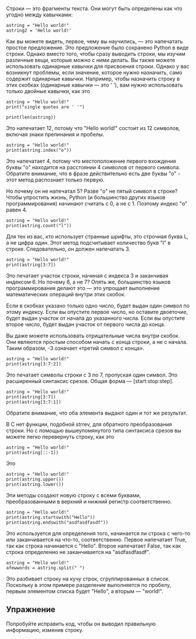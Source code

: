 Строки — это фрагменты текста. Они могут быть определены как что угодно между кавычками:

    astring = "Hello world!"
    astring2 = 'Hello world!'

Как вы можете видеть, первое, чему вы научились, — это напечатать простое предложение. Это предложение было сохранено Python в виде строки. Однако вместо того, чтобы сразу выводить строки, мы изучим различные вещи, которые можно с ними делать.
Вы также можете использовать одинарные кавычки для присвоения строки. Однако у вас возникнут проблемы, если значение, которое нужно назначить, само содержит одинарные кавычки. Например, чтобы назначить строку в этих скобках (одинарные кавычки — это ' '), вам нужно использовать только двойные кавычки, как это

    astring = "Hello world!"
    print("single quotes are ' '")

    print(len(astring))

Это напечатает 12, потому что "Hello world!" состоит из 12 символов, включая знаки препинания и пробелы.

    astring = "Hello world!"
    print(astring.index("o"))

Это напечатает 4, потому что местоположение первого вхождения буквы "o" находится на расстоянии 4 символов от первого символа. Обратите внимание, что в фразе действительно есть две буквы "o" - этот метод распознает только первую.

Но почему он не напечатал 5? Разве "o" не пятый символ в строке? Чтобы упростить жизнь, Python (и большинство других языков программирования) начинают считать с 0, а не с 1. Поэтому индекс "o" равен 4.

    astring = "Hello world!"
    print(astring.count("l"))

Для тех из вас, кто использует странные шрифты, это строчная буква L, а не цифра один. Этот метод подсчитывает количество букв "l" в строке. Следовательно, он должен напечатать 3.

    astring = "Hello world!"
    print(astring[3:7])

Это печатает участок строки, начиная с индекса 3 и заканчивая индексом 6. Но почему 6, а не 7? Опять же, большинство языков программирования делают это — это упрощает выполнение математических операций внутри этих скобок.

Если в скобках указано только одно число, будет выдан один символ по этому индексу. Если вы опустите первое число, но оставите двоеточие, будет выдан участок от начала до указанного числа. Если вы опустите второе число, будет выдан участок от первого числа до конца.

Вы даже можете использовать отрицательные числа внутри скобок. Они являются простым способом начать с конца строки, а не с начала. Таким образом, -3 означает «третий символ с конца».

    astring = "Hello world!"
    print(astring[3:7:2])

Это печатает символы строки с 3 по 7, пропуская один символ. Это расширенный синтаксис срезов. Общая форма — [start:stop:step].

    astring = "Hello world!"
    print(astring[3:7])
    print(astring[3:7:1])

Обратите внимание, что оба элемента выдают один и тот же результат.

В C нет функции, подобной strrev, для обратного преобразования строки. Но с помощью вышеупомянутого типа синтаксиса срезов вы можете легко перевернуть строку, как это

    astring = "Hello world!"
    print(astring[::-1])

Это

    astring = "Hello world!"
    print(astring.upper())
    print(astring.lower())

Эти методы создают новую строку с всеми буквами, преобразованными в верхний и нижний регистр соответственно.

    astring = "Hello world!"
    print(astring.startswith("Hello"))
    print(astring.endswith("asdfasdfasdf"))

Это используется для определения того, начинается ли строка с чего-то или заканчивается на что-то, соответственно. Первое напечатает True, так как строка начинается с "Hello". Второе напечатает False, так как строка определенно не заканчивается на "asdfasdfasdf".

    astring = "Hello world!"
    afewwords = astring.split(" ")

Это разбивает строку на кучу строк, сгруппированных в список. Поскольку в этом примере разделение выполняется по пробелу, первым элементом списка будет "Hello", а вторым — "world!".

Упражнение
----------

Попробуйте исправить код, чтобы он выводил правильную информацию, изменив строку.